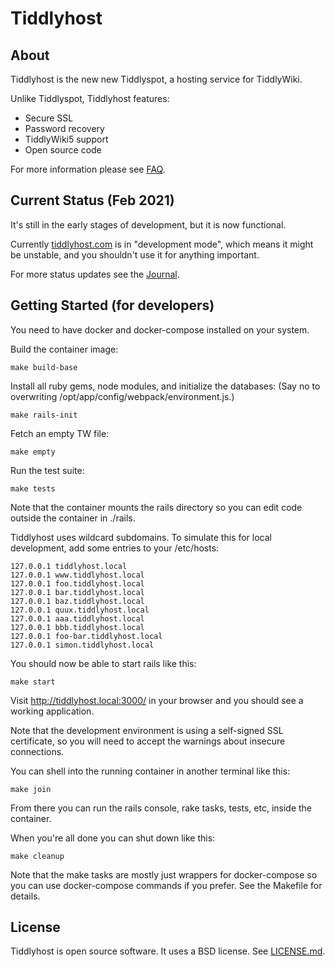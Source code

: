 Tiddlyhost
==========

About
-----

Tiddlyhost is the new new Tiddlyspot, a hosting service for TiddlyWiki.

Unlike Tiddlyspot, Tiddlyhost features:

* Secure SSL
* Password recovery
* TiddlyWiki5 support
* Open source code

For more information please see
[FAQ](https://github.com/simonbaird/tiddlyhost/wiki/FAQ).


Current Status (Feb 2021)
-------------------------

It's still in the early stages of development, but it is now functional.

Currently [tiddlyhost.com](https://tiddlyhost.com/) is in "development
mode", which means it might be unstable, and you shouldn't use it for anything
important.

For more status updates see the
[Journal](https://github.com/simonbaird/tiddlyhost/wiki/Journal).


Getting Started (for developers)
--------------------------------

You need to have docker and docker-compose installed on your system.

Build the container image:

    make build-base

Install all ruby gems, node modules, and initialize the databases:
(Say no to overwriting /opt/app/config/webpack/environment.js.)

    make rails-init

Fetch an empty TW file:

    make empty

Run the test suite:

    make tests

Note that the container mounts the rails directory so you can
edit code outside the container in ./rails.

Tiddlyhost uses wildcard subdomains. To simulate this for local development,
add some entries to your /etc/hosts:

    127.0.0.1 tiddlyhost.local
    127.0.0.1 www.tiddlyhost.local
    127.0.0.1 foo.tiddlyhost.local
    127.0.0.1 bar.tiddlyhost.local
    127.0.0.1 baz.tiddlyhost.local
    127.0.0.1 quux.tiddlyhost.local
    127.0.0.1 aaa.tiddlyhost.local
    127.0.0.1 bbb.tiddlyhost.local
    127.0.0.1 foo-bar.tiddlyhost.local
    127.0.0.1 simon.tiddlyhost.local

You should now be able to start rails like this:

    make start

Visit <http://tiddlyhost.local:3000/> in your browser and you should see a working
application.

Note that the development environment is using a self-signed SSL certificate,
so you will need to accept the warnings about insecure connections.

You can shell into the running container in another terminal like this:

    make join

From there you can run the rails console, rake tasks, tests, etc, inside the
container.

When you're all done you can shut down like this:

    make cleanup

Note that the make tasks are mostly just wrappers for docker-compose so you
can use docker-compose commands if you prefer. See the Makefile for details.


License
-------

Tiddlyhost is open source software. It uses a BSD license. See
[LICENSE.md](LICENSE.md).
